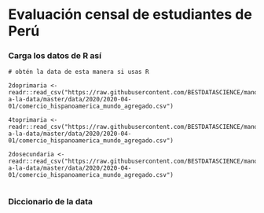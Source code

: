 # Evaluación censal de estudiantes de Perú




### Carga los datos de R así

```{r}
# obtén la data de esta manera si usas R

2doprimaria <- readr::read_csv("https://raw.githubusercontent.com/BESTDATASCIENCE/manos-a-la-data/master/data/2020/2020-04-01/comercio_hispanoamerica_mundo_agregado.csv")

4toprimaria <- readr::read_csv("https://raw.githubusercontent.com/BESTDATASCIENCE/manos-a-la-data/master/data/2020/2020-04-01/comercio_hispanoamerica_mundo_agregado.csv")

2dosecundaria <- readr::read_csv("https://raw.githubusercontent.com/BESTDATASCIENCE/manos-a-la-data/master/data/2020/2020-04-01/comercio_hispanoamerica_mundo_agregado.csv")


```

### Diccionario de la data


